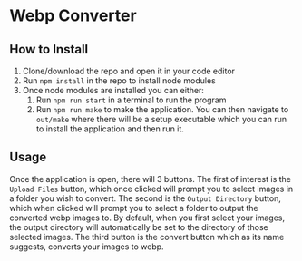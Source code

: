 # Webp Converter

## How to Install

1. Clone/download the repo and open it in your code editor
2. Run `npm install` in the repo to install node modules
3. Once node modules are installed you can either:
    1. Run `npm run start` in a terminal to run the program
    2. Run `npm run make` to make the application. You can then navigate to `out/make` where there will be a setup executable which you can run to install the application and then run it.

## Usage

Once the application is open, there will 3 buttons. The first of interest is the `Upload Files` button, which once clicked will prompt you to select images in a folder you wish to convert. The second is the `Output Directory` button, which when clicked will
prompt you to select a folder to output the converted webp images to. By default, when you first select your images, the output directory will automatically be set to the directory of those selected images. The third button is the convert button which as its name suggests, converts your images to webp.

